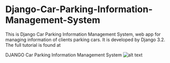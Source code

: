 # Django-Car-Parking-Information-Management-System
This is Django Car Parking Information Management System, web app for managing information of clients parking cars. It is developed by Django 3.2.
The full tutorial is found at 



DJANGO Car Parking Information Management System
![alt text](https://github.com/MoTechStore/Django-Car-Parking-Information-Management-System/blob/master/thumb.png)
